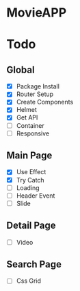 # MovieAPP

# Todo

## Global

- [x] Package Install
- [x] Router Setup
- [x] Create Components
- [x] Helmet
- [x] Get API
- [ ] Container
- [ ] Responsive

## Main Page

- [x] Use Effect
- [x] Try Catch
- [ ] Loading
- [ ] Header Event
- [ ] Slide

## Detail Page

- [ ] Video

## Search Page

- [ ] Css Grid
